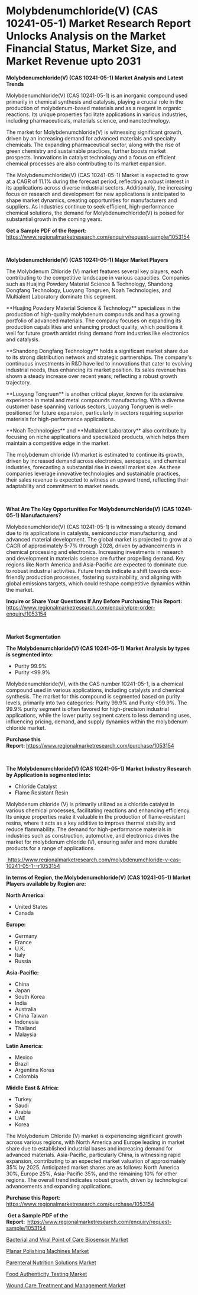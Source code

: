 <p><h1>Molybdenumchloride(V) (CAS 10241-05-1) Market Research Report Unlocks Analysis on the Market Financial Status, Market Size, and Market Revenue upto 2031</h1></p><p><strong>Molybdenumchloride(V) (CAS 10241-05-1) Market Analysis and Latest Trends</strong></p>
<p><p>Molybdenumchloride(V) (CAS 10241-05-1) is an inorganic compound used primarily in chemical synthesis and catalysis, playing a crucial role in the production of molybdenum-based materials and as a reagent in organic reactions. Its unique properties facilitate applications in various industries, including pharmaceuticals, materials science, and nanotechnology. </p><p>The market for Molybdenumchloride(V) is witnessing significant growth, driven by an increasing demand for advanced materials and specialty chemicals. The expanding pharmaceutical sector, along with the rise of green chemistry and sustainable practices, further boosts market prospects. Innovations in catalyst technology and a focus on efficient chemical processes are also contributing to its market expansion.</p><p>The Molybdenumchloride(V) (CAS 10241-05-1) Market is expected to grow at a CAGR of 11.1% during the forecast period, reflecting a robust interest in its applications across diverse industrial sectors. Additionally, the increasing focus on research and development for new applications is anticipated to shape market dynamics, creating opportunities for manufacturers and suppliers. As industries continue to seek efficient, high-performance chemical solutions, the demand for Molybdenumchloride(V) is poised for substantial growth in the coming years.</p></p>
<p><strong>Get a Sample PDF of the Report:&nbsp;</strong> <a href="https://www.regionalmarketresearch.com/enquiry/request-sample/1053154">https://www.regionalmarketresearch.com/enquiry/request-sample/1053154</a></p>
<p>&nbsp;</p>
<p><strong>Molybdenumchloride(V) (CAS 10241-05-1) Major Market Players</strong></p>
<p><p>The Molybdenum Chloride (V) market features several key players, each contributing to the competitive landscape in various capacities. Companies such as Huajing Powdery Material Science & Technology, Shandong Dongfang Technology, Luoyang Tongruen, Noah Technologies, and Multialent Laboratory dominate this segment.</p><p>**Huajing Powdery Material Science & Technology** specializes in the production of high-quality molybdenum compounds and has a growing portfolio of advanced materials. The company focuses on expanding its production capabilities and enhancing product quality, which positions it well for future growth amidst rising demand from industries like electronics and catalysis.</p><p>**Shandong Dongfang Technology** holds a significant market share due to its strong distribution network and strategic partnerships. The company's continuous investments in R&D have led to innovations that cater to evolving industrial needs, thus enhancing its market position. Its sales revenue has shown a steady increase over recent years, reflecting a robust growth trajectory.</p><p>**Luoyang Tongruen** is another critical player, known for its extensive experience in metal and metal compounds manufacturing. With a diverse customer base spanning various sectors, Luoyang Tongruen is well-positioned for future expansion, particularly in sectors requiring superior materials for high-performance applications.</p><p>**Noah Technologies** and **Multialent Laboratory** also contribute by focusing on niche applications and specialized products, which helps them maintain a competitive edge in the market.</p><p>The molybdenum chloride (V) market is estimated to continue its growth, driven by increased demand across electronics, aerospace, and chemical industries, forecasting a substantial rise in overall market size. As these companies leverage innovative technologies and sustainable practices, their sales revenue is expected to witness an upward trend, reflecting their adaptability and commitment to market needs.</p></p>
<p>&nbsp;</p>
<p><strong>What Are The Key Opportunities For Molybdenumchloride(V) (CAS 10241-05-1) Manufacturers?</strong></p>
<p><p>Molybdenumchloride(V) (CAS 10241-05-1) is witnessing a steady demand due to its applications in catalysts, semiconductor manufacturing, and advanced material development. The global market is projected to grow at a CAGR of approximately 5-7% through 2028, driven by advancements in chemical processing and electronics. Increasing investments in research and development in materials science are further propelling demand. Key regions like North America and Asia-Pacific are expected to dominate due to robust industrial activities. Future trends indicate a shift towards eco-friendly production processes, fostering sustainability, and aligning with global emissions targets, which could reshape competitive dynamics within the market.</p></p>
<p><strong>Inquire or Share Your Questions If Any Before Purchasing This Report:</strong> <a href="https://www.regionalmarketresearch.com/enquiry/pre-order-enquiry/1053154">https://www.regionalmarketresearch.com/enquiry/pre-order-enquiry/1053154</a></p>
<p>&nbsp;</p>
<p><strong>Market Segmentation</strong></p>
<p><strong>The Molybdenumchloride(V) (CAS 10241-05-1) Market Analysis by types is segmented into:</strong></p>
<p><ul><li>Purity 99.9%</li><li>Purity <99.9%</li></ul></p>
<p><p>Molybdenumchloride(V), with the CAS number 10241-05-1, is a chemical compound used in various applications, including catalysts and chemical synthesis. The market for this compound is segmented based on purity levels, primarily into two categories: Purity 99.9% and Purity <99.9%. The 99.9% purity segment is often favored for high-precision industrial applications, while the lower purity segment caters to less demanding uses, influencing pricing, demand, and supply dynamics within the molybdenum chloride market.</p></p>
<p><strong>Purchase this Report:&nbsp;</strong><a href="https://www.regionalmarketresearch.com/purchase/1053154">https://www.regionalmarketresearch.com/purchase/1053154</a></p>
<p>&nbsp;</p>
<p><strong>The Molybdenumchloride(V) (CAS 10241-05-1) Market Industry Research by Application is segmented into:</strong></p>
<p><ul><li>Chloride Catalyst</li><li>Flame Resistant Resin</li></ul></p>
<p><p>Molybdenum chloride (V) is primarily utilized as a chloride catalyst in various chemical processes, facilitating reactions and enhancing efficiency. Its unique properties make it valuable in the production of flame-resistant resins, where it acts as a key additive to improve thermal stability and reduce flammability. The demand for high-performance materials in industries such as construction, automotive, and electronics drives the market for molybdenum chloride (V), ensuring safer and more durable products for a range of applications.</p></p>
<p><a href="https://www.regionalmarketresearch.com/molybdenumchloride-v-cas-10241-05-1--r1053154">&nbsp;https://www.regionalmarketresearch.com/molybdenumchloride-v-cas-10241-05-1--r1053154</a></p>
<p><strong>In terms of Region, the Molybdenumchloride(V) (CAS 10241-05-1) Market Players available by Region are:</strong></p>
<p>
    <p> <strong> North America: </strong>
        <ul>
            <li>United States</li>
            <li>Canada</li>
        </ul>
        </p> 
    <p> <strong> Europe: </strong>
        <ul>
            <li>Germany</li>
            <li>France</li>
            <li>U.K.</li>
            <li>Italy</li>
            <li>Russia</li>
        </ul>
        </p> 
    <p> <strong> Asia-Pacific: </strong>
        <ul>
            <li>China</li>
            <li>Japan</li>
            <li>South Korea</li>
            <li>India</li>
            <li>Australia</li>
            <li>China Taiwan</li>
            <li>Indonesia</li>
            <li>Thailand</li>
            <li>Malaysia</li>
        </ul>
        </p> 
    <p> <strong> Latin America: </strong>
        <ul>
            <li>Mexico</li>
            <li>Brazil</li>
            <li>Argentina Korea</li>
            <li>Colombia</li>
        </ul>
        </p> 
    <p> <strong> Middle East & Africa: </strong>
        <ul>
            <li>Turkey</li>
            <li>Saudi</li>
            <li>Arabia</li>
            <li>UAE</li>
            <li>Korea</li>
        </ul>
    </p>
    </p>
<p><p>The Molybdenum Chloride (V) market is experiencing significant growth across various regions, with North America and Europe leading in market share due to established industrial bases and increasing demand for advanced materials. Asia-Pacific, particularly China, is witnessing rapid expansion, contributing to an expected market valuation of approximately 35% by 2025. Anticipated market shares are as follows: North America 30%, Europe 25%, Asia-Pacific 35%, and the remaining 10% for other regions. The overall trend indicates robust growth, driven by technological advancements and expanding applications.</p></p>
<p><strong>Purchase this Report: </strong><a href="https://www.regionalmarketresearch.com/purchase/1053154">https://www.regionalmarketresearch.com/purchase/1053154</a></p>
<p>&nbsp;<strong>Get a Sample PDF of the Report:&nbsp;&nbsp;</strong><a href="https://www.regionalmarketresearch.com/enquiry/request-sample/1053154">https://www.regionalmarketresearch.com/enquiry/request-sample/1053154</a></p>
<p><strong></strong></p>
<p><p><a href="https://issuu.com/reportprime-2/docs/bacterial-and-viral-point-of-care-b_c920ca29c4a676">Bacterial and Viral Point of Care Biosensor Market</a></p><p><a href="https://medium.com/@ben_rocking/global-planar-polishing-machines-market-status-2024-2031-and-forecast-by-region-product-end-00077e5b3d91">Planar Polishing Machines Market</a></p><p><a href="https://www.linkedin.com/pulse/parenteral-nutrition-solutions-market-size-share-analysis-andxc">Parenteral Nutrition Solutions Market</a></p><p><a href="https://issuu.com/reportprime-2/docs/food-authenticity-testing-market-si_4906b96aae9aa4">Food Authenticity Testing Market</a></p><p><a href="https://www.linkedin.com/pulse/what-innovations-market-trends-shaping-wound-care-treatment-ovj2c">Wound Care Treatment and Management Market</a></p></p>